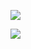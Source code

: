 
![](http://7xoc51.com1.z0.glb.clouddn.com/Dgxa2eTU8AEz8h_.jpg)

![](http://7xoc51.com1.z0.glb.clouddn.com/DgzUQK9X0AEVXuW.jpg)
